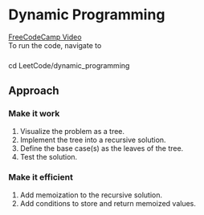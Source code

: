 # Dynamic Programming

[FreeCodeCamp Video](https://youtu.be/oBt53YbR9Kk)<br>
To run the code, navigate to <br>

###

cd LeetCode/dynamic_programming

## Approach

### Make it work

1. Visualize the problem as a tree.
2. Implement the tree into a recursive solution.
3. Define the base case(s) as the leaves of the tree.
4. Test the solution.

### Make it efficient

1. Add memoization to the recursive solution.
2. Add conditions to store and return memoized values.
